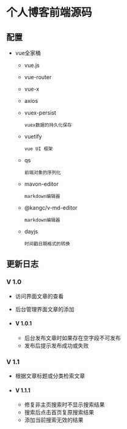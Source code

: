 # 个人博客前端源码

## 配置

- vue全家桶

  - vue.js

  - vue-router

  - vue-x

  - axios

  - vuex-persist 

    ```
    vuex数据的持久化保存
    ```

  - vuetify

    ```
    vue UI 框架
    ```

  - qs

    ```
    前端对象的序列化
    ```

  - mavon-editor

    ```
    markdown编辑器
    ```

  - @kangc/v-md-editor

    ```
    markdown编辑器
    ```

  - dayjs

    ```
    时间戳日期格式的转换
    ```

## 更新日志

### V 1.0

- 访问界面文章的查看

- 后台管理界面文章的添加

- #### V 1.0.1

  - 后台发布文章时如果存在空字段不可发布
  - 发布后提示发布成功或失败

### V 1.1
- 根据文章标题或分类检索文章

- #### V 1.1.1

  - 修复非主页搜索时不显示搜索结果
  - 搜索后点击首页复原搜索结果
  - 添加当前搜索无效的结果
